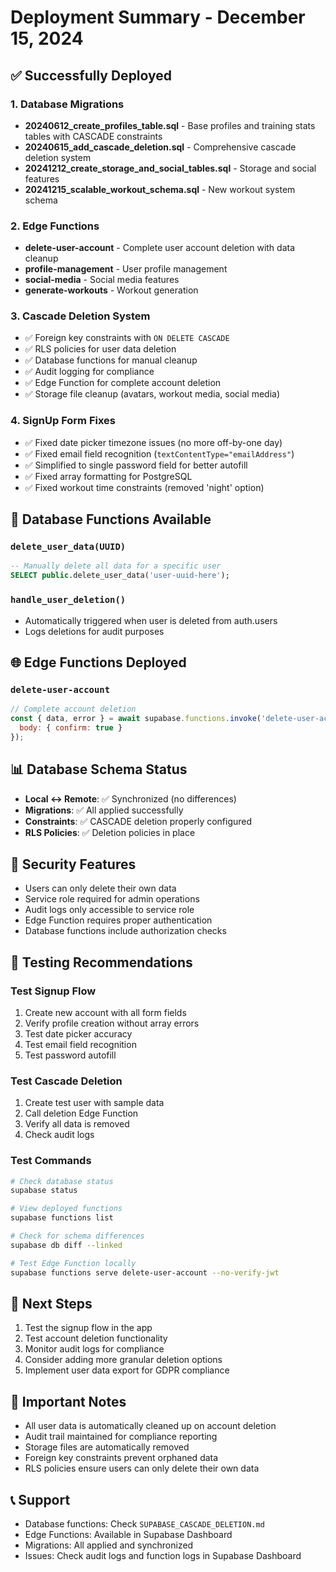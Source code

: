 # Deployment Summary - December 15, 2024

## ✅ Successfully Deployed

### 1. Database Migrations
- **20240612_create_profiles_table.sql** - Base profiles and training stats tables with CASCADE constraints
- **20240615_add_cascade_deletion.sql** - Comprehensive cascade deletion system
- **20241212_create_storage_and_social_tables.sql** - Storage and social features
- **20241215_scalable_workout_schema.sql** - New workout system schema

### 2. Edge Functions
- **delete-user-account** - Complete user account deletion with data cleanup
- **profile-management** - User profile management
- **social-media** - Social media features
- **generate-workouts** - Workout generation

### 3. Cascade Deletion System
- ✅ Foreign key constraints with `ON DELETE CASCADE`
- ✅ RLS policies for user data deletion
- ✅ Database functions for manual cleanup
- ✅ Audit logging for compliance
- ✅ Edge Function for complete account deletion
- ✅ Storage file cleanup (avatars, workout media, social media)

### 4. SignUp Form Fixes
- ✅ Fixed date picker timezone issues (no more off-by-one day)
- ✅ Fixed email field recognition (`textContentType="emailAddress"`)
- ✅ Simplified to single password field for better autofill
- ✅ Fixed array formatting for PostgreSQL
- ✅ Fixed workout time constraints (removed 'night' option)

## 🔧 Database Functions Available

### `delete_user_data(UUID)`
```sql
-- Manually delete all data for a specific user
SELECT public.delete_user_data('user-uuid-here');
```

### `handle_user_deletion()`
- Automatically triggered when user is deleted from auth.users
- Logs deletions for audit purposes

## 🌐 Edge Functions Deployed

### `delete-user-account`
```javascript
// Complete account deletion
const { data, error } = await supabase.functions.invoke('delete-user-account', {
  body: { confirm: true }
});
```

## 📊 Database Schema Status
- **Local ↔ Remote**: ✅ Synchronized (no differences)
- **Migrations**: ✅ All applied successfully
- **Constraints**: ✅ CASCADE deletion properly configured
- **RLS Policies**: ✅ Deletion policies in place

## 🔐 Security Features
- Users can only delete their own data
- Service role required for admin operations
- Audit logs only accessible to service role
- Edge Function requires proper authentication
- Database functions include authorization checks

## 🧪 Testing Recommendations

### Test Signup Flow
1. Create new account with all form fields
2. Verify profile creation without array errors
3. Test date picker accuracy
4. Test email field recognition
5. Test password autofill

### Test Cascade Deletion
1. Create test user with sample data
2. Call deletion Edge Function
3. Verify all data is removed
4. Check audit logs

### Test Commands
```bash
# Check database status
supabase status

# View deployed functions
supabase functions list

# Check for schema differences
supabase db diff --linked

# Test Edge Function locally
supabase functions serve delete-user-account --no-verify-jwt
```

## 📝 Next Steps
1. Test the signup flow in the app
2. Test account deletion functionality
3. Monitor audit logs for compliance
4. Consider adding more granular deletion options
5. Implement user data export for GDPR compliance

## 🚨 Important Notes
- All user data is automatically cleaned up on account deletion
- Audit trail maintained for compliance reporting
- Storage files are automatically removed
- Foreign key constraints prevent orphaned data
- RLS policies ensure users can only delete their own data

## 📞 Support
- Database functions: Check `SUPABASE_CASCADE_DELETION.md`
- Edge Functions: Available in Supabase Dashboard
- Migrations: All applied and synchronized
- Issues: Check audit logs and function logs in Supabase Dashboard 